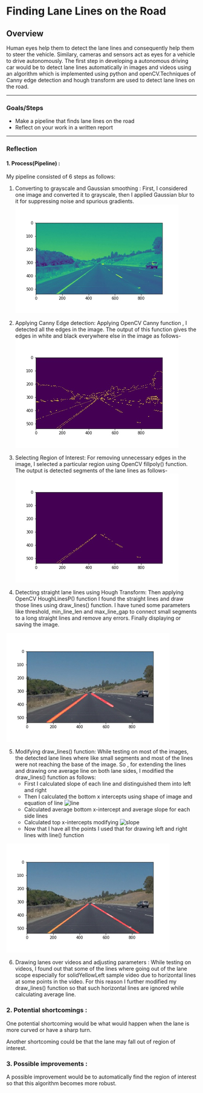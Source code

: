 # **Finding Lane Lines on the Road** 

## Overview

Human eyes help them to detect the lane lines and consequently help them to steer the vehicle. Similary, cameras and sensors act as eyes for a vehicle to drive autonomously. The first step in developing a autonomous driving car would be to detect lane lines automatically in images and videos using an algorithm which is implemented using python and openCV.Techniques of Canny edge detection and hough transform are used to detect lane lines on the road.

---

### Goals/Steps
* Make a pipeline that finds lane lines on the road
* Reflect on your work in a written report


---

### Reflection

#### 1. Process(Pipeline) :

My pipeline consisted of 6 steps as follows: 
1. Converting to grayscale and Gaussian smoothing : First, I considered one image and converted it to grayscale, then I applied Gaussian blur to it for suppressing noise and spurious gradients.
![Image of gaussian output](/test_images_output/blur_gray.jpg)


2. Applying Canny Edge detection: Applying OpenCV Canny function , I detected all the edges in the image. The output of this function gives the edges in white and black everywhere else in the image as follows-  
![Image of Edge output](/test_images_output/edges.jpg)


3. Selecting Region of Interest: For removing unnecessary edges in the image, I selected a particular region using OpenCV fillpoly() function. The output is detected segments of the lane lines as follows-
![Image of after selecting ROI](/test_images_output/masked_edges.jpg)


4. Detecting straight lane lines using Hough Transform: Then applying OpenCV HoughLinesP() function I found the straight lines and draw those lines using draw_lines() function. I have tuned some parameters like threshold, min_line_len and max_line_gap to connect small segments to a long straight lines and remove any errors. Finally displaying or saving the image.

![Image of segments output](/test_images_output/lines_image.jpg)



5. Modifying draw_lines() function: While testing on most of the images, the detected lane lines where like small segments and most of the lines were not reaching the base of the image. So , for extending the lines and drawing one average line on both lane sides, I modified the draw_lines() function as follows:
   - First I calculated slope of each line and distinguished them into left and right
   - Then I calculated the bottom x intercepts using shape of image and equation of line  <img src="https://latex.codecogs.com/svg.latex?\Large&space;y-y1=m(x-x1)" title="line" />
   - Calculated average bottom x-intercept and average slope for each side lines
   - Calculated top x-intercepts modifying <img src="https://latex.codecogs.com/svg.latex?\Large&space;m=\frac{y2-y1}{x2-x1}" title="slope" />
   - Now that I have all the points I used that for drawing left and right lines with line() function
   
![Image of segments output](/test_images_output/lines_edges.jpg)


   
6. Drawing lanes over videos and adjusting parameters : While testing on videos, I found out that some of the lines where going out of the lane scope especially for solidYellowLeft sample video due to horizontal lines at some points in the video. For this reason I further modified my draw_lines() function so that such horizontal lines are ignored while calculating average line.






### 2. Potential shortcomings :


One potential shortcoming would be what would happen when the lane is more curved or have a sharp turn. 

Another shortcoming could be that the lane may fall out of region of interest.



### 3. Possible improvements :

A possible improvement would be to automatically find the region of interest so that this algorithm becomes more robust. 

